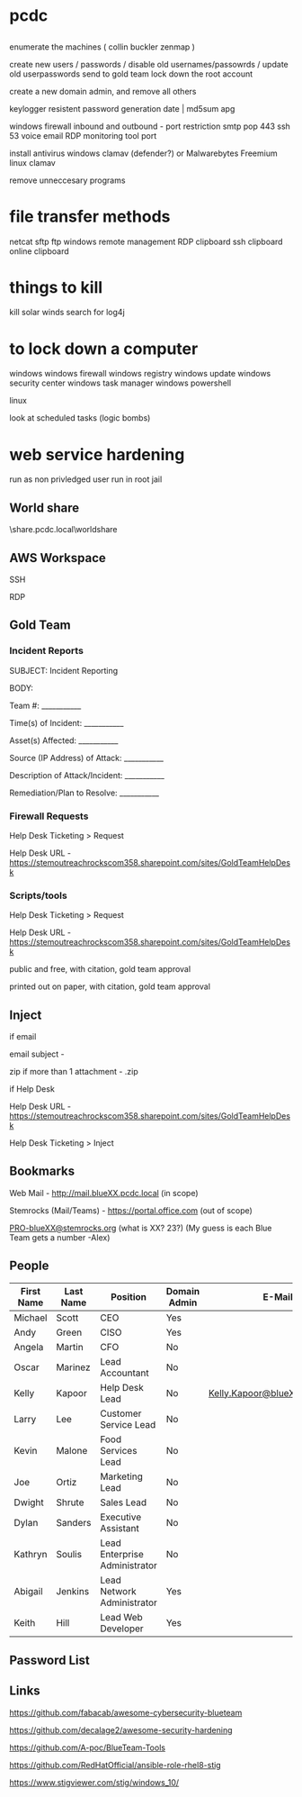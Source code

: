 # pcdc


##

enumerate the machines ( collin buckler zenmap )

create new users / passwords / disable old usernames/passowrds / update old userpasswords send to gold team
lock down the root account

create a new domain admin, and remove all others

keylogger resistent password generation
date | md5sum
apg

windows firewall inbound and outbound - port restriction
   smtp
   pop
   443
   ssh 
   53
   voice
   email
   RDP
   monitoring tool port

install antivirus
   windows clamav (defender?) or Malwarebytes Freemium
   linux clamav

remove unneccesary programs

# file transfer methods
netcat
sftp
ftp
windows remote management
RDP clipboard
ssh clipboard
online clipboard

# things to kill
kill solar winds
search for log4j


# to lock down a computer
   windows
     windows firewall
     windows registry
     windows update
     windows security center
     windows task manager
     windows powershell

   linux

look at scheduled tasks (logic bombs)

# web service hardening
run as non privledged user
run in root jail




## World share

\\share.pcdc.local\worldshare

## AWS Workspace
SSH

RDP

## Gold Team

### Incident Reports 

SUBJECT: Incident Reporting

BODY:

Team #: ___________

Time(s) of Incident: ___________

Asset(s) Affected: ___________

Source (IP Address) of Attack: ___________

Description of Attack/Incident: ___________

Remediation/Plan to Resolve: ___________


### Firewall Requests
Help Desk Ticketing > Request

Help Desk URL - https://stemoutreachrockscom358.sharepoint.com/sites/GoldTeamHelpDesk

### Scripts/tools
Help Desk Ticketing > Request

Help Desk URL - https://stemoutreachrockscom358.sharepoint.com/sites/GoldTeamHelpDesk

public and free, with citation, gold team approval

printed out on paper, with citation, gold team approval

## Inject

if email

   email subject - <teamNumber>_<injectNumber>_<injectTitle>
   
   zip if more than 1 attachment - <teamNumber>_<injectNumber>_<injectTitle>.zip
   

if Help Desk
   
   Help Desk URL - https://stemoutreachrockscom358.sharepoint.com/sites/GoldTeamHelpDesk
   
   Help Desk Ticketing > Inject
   


## Bookmarks

Web Mail - http://mail.blueXX.pcdc.local (in scope)
   
Stemrocks (Mail/Teams) - https://portal.office.com (out of scope)
   

PRO-blueXX@stemrocks.org (what is XX? 23?)  (My guess is each Blue Team gets a number -Alex)

## People
   
| **First Name** | **Last Name** | **Position** | **Domain Admin** | **E-Mail** |
| -------------- | ------------- | ------------ | ---------------- | ----------------|
| Michael | Scott | CEO | Yes | |
| Andy    | Green | CISO | Yes | |
| Angela  | Martin | CFO | No | |
| Oscar | Marinez | Lead Accountant |  No | |
| Kelly | Kapoor | Help Desk Lead | No | Kelly.Kapoor@blueXX.pcdc.local |   
| Larry | Lee | Customer Service Lead | No | |
|Kevin | Malone | Food Services Lead | No | |
| Joe | Ortiz | Marketing Lead | No | |
| Dwight | Shrute | Sales Lead | No | |
| Dylan | Sanders | Executive Assistant | No | |
| Kathryn | Soulis | Lead Enterprise Administrator | No | |
| Abigail | Jenkins | Lead Network Administrator | Yes | |
| Keith | Hill | Lead Web Developer | Yes | |   

## Password List



## Links

https://github.com/fabacab/awesome-cybersecurity-blueteam

https://github.com/decalage2/awesome-security-hardening

https://github.com/A-poc/BlueTeam-Tools
   
https://github.com/RedHatOfficial/ansible-role-rhel8-stig

https://www.stigviewer.com/stig/windows_10/
